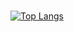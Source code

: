 ###

[![Top Langs](https://github-readme-stats.vercel.app/api/top-langs/?username=Christofer66&layout=compact)](https://github.com/Christofer66)


<!--
**Christofer66/Christofer66** is a ✨ _special_ ✨ repository because its `README.md` (this file) appears on your GitHub profile.

Here are some ideas to get you started:

- 🔭 I’m currently working on ...
- 🌱 I’m currently learning ...
- 👯 I’m looking to collaborate on ...
- 🤔 I’m looking for help with ...
- 💬 Ask me about ...
- 📫 How to reach me: ...
- 😄 Pronouns: ...
- ⚡ Fun fact: ...
-->
